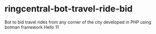 # ringcentral-bot-travel-ride-bid
Bot to bid travel rides from any corner of the city developed in PHP using botman framework
Hello 11